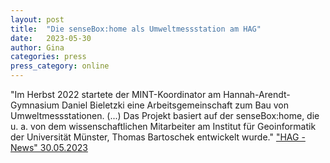 ```yaml
---
layout: post
title:  "Die senseBox:home als Umweltmessstation am HAG"
date:   2023-05-30 
author: Gina
categories: press
press_category: online
---
```

"Im Herbst 2022 startete der MINT-Koordinator am Hannah-Arendt-Gymnasium Daniel Bieletzki eine Arbeitsgemeinschaft zum Bau von Umweltmessstationen. (...) Das Projekt basiert auf der senseBox:home, die u. a. von dem wissenschaftlichen Mitarbeiter am Institut für Geoinformatik der Universität Münster, Thomas Bartoschek entwickelt wurde."
<a href="https://www.hag-lengerich.de/home/news-detail/?tx_news_pi1%5Bnews%5D=570&cHash=3115dec016c58d0cc29963f96cf45420">"HAG - News" 30.05.2023</a>

